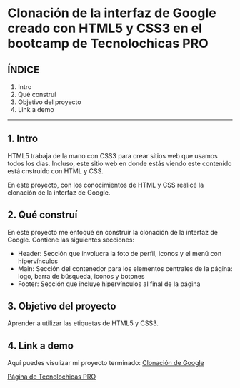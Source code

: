 # Clonación de la interfaz de Google creado con HTML5 y CSS3 en el bootcamp de Tecnolochicas PRO


## ÍNDICE

1. Intro 
2. Qué construí
3. Objetivo del proyecto
4. Link a demo 

****

## 1. Intro
HTML5 trabaja de la mano con CSS3 para crear sitios web que usamos todos los días.
Incluso, este sitio web en donde estás viendo este contenido está cnstruido con HTML y CSS.

En este proyecto, con los conocimientos de HTML y CSS realicé la clonación de la interfaz de Google. 

## 2. Qué construí
En este proyecto me enfoqué en construir la clonación de la interfaz de Google.
Contiene las siguientes secciones:

* Header: Sección que involucra la foto de perfil, iconos y el menú con hipervínculos
* Main: Sección del contenedor para los elementos centrales de la página: logo, barra de búsqueda, iconos y botones 
* Footer: Sección que incluye hipervínculos al final de la página 

## 3. Objetivo del proyecto
Aprender a utilizar las etiquetas de HTML5 y CSS3.

## 4. Link a demo
Aquí puedes visulizar mi proyecto terminado: [Clonación de Google](https://effortless-tanuki-b51fce.netlify.app)


[Página de Tecnolochicas PRO](https://tecnolochicas.mx/)
